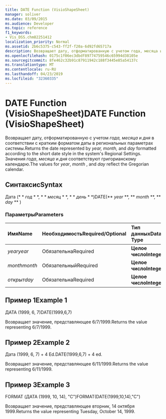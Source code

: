 ```yaml
---
title: DATE Function (VisioShapeSheet)
manager: soliver
ms.date: 03/09/2015
ms.audience: Developer
ms.topic: reference
f1_keywords:
- Vis_DSS.chm82251412
localization_priority: Normal
ms.assetid: 2b6c5375-c543-ff2f-f20a-6d92fd65717a
description: Возвращает дату, отформатированную с учетом года, месяца и дня в соответствии с кратким форматом даты в региональных параметрах системы. Значения года, месяца и дня соответствуют григорианскому календарю.
ms.openlocfilehash: 0175c1f06ec3dbdf89774759546c65994d38105e
ms.sourcegitcommit: 8fe462c32b91c87911942c188f3445e85a54137c
ms.translationtype: MT
ms.contentlocale: ru-RU
ms.lasthandoff: 04/23/2019
ms.locfileid: "32360335"
---
```

# <a name="date-function-visioshapesheet"></a><span data-ttu-id="a3f33-104">DATE Function (VisioShapeSheet)</span><span class="sxs-lookup"><span data-stu-id="a3f33-104">DATE Function (VisioShapeSheet)</span></span>

<span data-ttu-id="a3f33-105">Возвращает дату, отформатированную с учетом *года, месяца* и *дня* в соответствии с кратким форматом даты в региональных параметрах системы.</span><span class="sxs-lookup"><span data-stu-id="a3f33-105">Returns the date represented by  *year, month,*  and  *day*  formatted according to the short date style in the system's Regional Settings.</span></span> <span data-ttu-id="a3f33-106">Значения *года*, *месяца* и *дня* соответствуют григорианскому календарю.</span><span class="sxs-lookup"><span data-stu-id="a3f33-106">The values for  *year*, *month*  , and  *day*  reflect the Gregorian calendar.</span></span> 
  
## <a name="syntax"></a><span data-ttu-id="a3f33-107">Синтаксис</span><span class="sxs-lookup"><span data-stu-id="a3f33-107">Syntax</span></span>

<span data-ttu-id="a3f33-108">Дата (\* \* *год* \* \*, \* \* *месяц* \* \*, \* \* *день* \* \*)</span><span class="sxs-lookup"><span data-stu-id="a3f33-108">DATE(\*\* *year* \*\*, \*\* *month* \*\*, \*\* *day* \*\* )</span></span> 
  
### <a name="parameters"></a><span data-ttu-id="a3f33-109">Параметры</span><span class="sxs-lookup"><span data-stu-id="a3f33-109">Parameters</span></span>

|<span data-ttu-id="a3f33-110">**Имя**</span><span class="sxs-lookup"><span data-stu-id="a3f33-110">**Name**</span></span>|<span data-ttu-id="a3f33-111">**Необходимость**</span><span class="sxs-lookup"><span data-stu-id="a3f33-111">**Required/Optional**</span></span>|<span data-ttu-id="a3f33-112">**Тип данных**</span><span class="sxs-lookup"><span data-stu-id="a3f33-112">**Data Type**</span></span>|<span data-ttu-id="a3f33-113">**Описание**</span><span class="sxs-lookup"><span data-stu-id="a3f33-113">**Description**</span></span>|
|:-----|:-----|:-----|:-----|
| <span data-ttu-id="a3f33-114">_year_</span><span class="sxs-lookup"><span data-stu-id="a3f33-114">_year_</span></span> <br/> |<span data-ttu-id="a3f33-115">Обязательна</span><span class="sxs-lookup"><span data-stu-id="a3f33-115">Required</span></span>  <br/> |<span data-ttu-id="a3f33-116">**Целое число**</span><span class="sxs-lookup"><span data-stu-id="a3f33-116">**Integer**</span></span> <br/> |<span data-ttu-id="a3f33-117">Год.</span><span class="sxs-lookup"><span data-stu-id="a3f33-117">The year.</span></span>  <br/> |
| <span data-ttu-id="a3f33-118">_month_</span><span class="sxs-lookup"><span data-stu-id="a3f33-118">_month_</span></span> <br/> |<span data-ttu-id="a3f33-119">Обязательный</span><span class="sxs-lookup"><span data-stu-id="a3f33-119">Required</span></span>  <br/> |<span data-ttu-id="a3f33-120">**Целое число**</span><span class="sxs-lookup"><span data-stu-id="a3f33-120">**Integer**</span></span> <br/> |<span data-ttu-id="a3f33-121">Месяц.</span><span class="sxs-lookup"><span data-stu-id="a3f33-121">The month.</span></span>  <br/> |
| <span data-ttu-id="a3f33-122">_открыт_</span><span class="sxs-lookup"><span data-stu-id="a3f33-122">_day_</span></span> <br/> |<span data-ttu-id="a3f33-123">Обязательна</span><span class="sxs-lookup"><span data-stu-id="a3f33-123">Required</span></span>  <br/> |<span data-ttu-id="a3f33-124">**Целое число**</span><span class="sxs-lookup"><span data-stu-id="a3f33-124">**Integer**</span></span> <br/> |<span data-ttu-id="a3f33-125">День.</span><span class="sxs-lookup"><span data-stu-id="a3f33-125">The day.</span></span>  <br/> |
   
## <a name="example-1"></a><span data-ttu-id="a3f33-126">Пример 1</span><span class="sxs-lookup"><span data-stu-id="a3f33-126">Example 1</span></span>

<span data-ttu-id="a3f33-127">ДАТА (1999, 6, 7)</span><span class="sxs-lookup"><span data-stu-id="a3f33-127">DATE(1999,6,7)</span></span>
  
<span data-ttu-id="a3f33-128">Возвращает значение, представляющее 6/7/1999.</span><span class="sxs-lookup"><span data-stu-id="a3f33-128">Returns the value representing 6/7/1999.</span></span>
  
## <a name="example-2"></a><span data-ttu-id="a3f33-129">Пример 2</span><span class="sxs-lookup"><span data-stu-id="a3f33-129">Example 2</span></span>

<span data-ttu-id="a3f33-130">Дата (1999, 6, 7) + 4 Ed.</span><span class="sxs-lookup"><span data-stu-id="a3f33-130">DATE(1999,6,7) + 4 ed.</span></span>
  
<span data-ttu-id="a3f33-131">Возвращает значение, представляющее 6/11/1999.</span><span class="sxs-lookup"><span data-stu-id="a3f33-131">Returns the value representing 6/11/1999.</span></span>
  
## <a name="example-3"></a><span data-ttu-id="a3f33-132">Пример 3</span><span class="sxs-lookup"><span data-stu-id="a3f33-132">Example 3</span></span>

<span data-ttu-id="a3f33-133">FORMAT (ДАТА (1999, 10, 14), "C")</span><span class="sxs-lookup"><span data-stu-id="a3f33-133">FORMAT(DATE(1999,10,14),"C")</span></span>
  
<span data-ttu-id="a3f33-134">Возвращает значение, представляющее вторник, 14 октября 1999.</span><span class="sxs-lookup"><span data-stu-id="a3f33-134">Returns the value representing Tuesday, October 14, 1999.</span></span>
  

